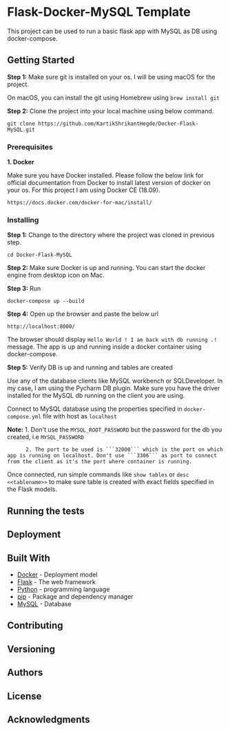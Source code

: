 # Flask-Docker-MySQL Template

This project can be used to run a basic flask app with MySQL as DB using docker-compose.

## Getting Started

**Step 1:** Make sure git is installed on your os. I will be using macOS for the project.

On macOS, you can install the git using Homebrew using ```brew install git```

**Step 2:** Clone the project into your local machine using below command.

```git clone https://github.com/KartikShrikantHegde/Docker-Flask-MySQL.git```

### Prerequisites

**1. Docker**

Make sure you have Docker installed. Please follow the below link for official documentation from Docker to install latest version of docker on your os. For this project I am using Docker CE (18.09).

```https://docs.docker.com/docker-for-mac/install/```

### Installing

**Step 1:** Change to the directory where the project was cloned in previous step.

```
cd Docker-Flask-MySQL
```

**Step 2:** Make sure Docker is up and running. You can start the docker engine from desktop icon on Mac.

**Step 3:** Run

```
docker-compose up --build
```

**Step 4:** Open up the browser and paste the below url

```
http://localhost:8000/
```

The browser should display ```Hello World ! I am back with db running .!``` message. The app is up and running inside a docker container using docker-compose.

**Step 5:** Verify DB is up and running and tables are created

Use any of the database clients like MySQL workbench or SQLDeveloper. In my case, I am using the Pycharm DB plugin. Make sure you have the driver installed for the MySQL db running on the client you are using.

Connect to MySQL database using the properties specified in ```docker-compose.yml``` file with host as ```localhost```

**Note:** 1. Don't use the ```MYSQL_ROOT_PASSWORD``` but the password for the db you created, i.e ```MYSQL_PASSWORD```

          2. The port to be used is ```32000``` which is the port on which app is running on localhost. Don't use ```3306``` as port to connect from the client as it's the port where container is running.

Once connected, run simple commands like ```show tables``` or ```desc <<tablename>>``` to make sure table is created with exact fields specified in the Flask models.

## Running the tests

## Deployment

## Built With

* [Docker](http://www.dropwizard.io/1.0.2/docs/) -  Deployment model
* [Flask](https://maven.apache.org/) - The web framework
* [Python](https://rometools.github.io/rome/) - programming language
* [pip](https://rometools.github.io/rome/) - Package and dependency manager
* [MySQL](https://rometools.github.io/rome/) - Database

## Contributing

## Versioning

## Authors

## License

## Acknowledgments